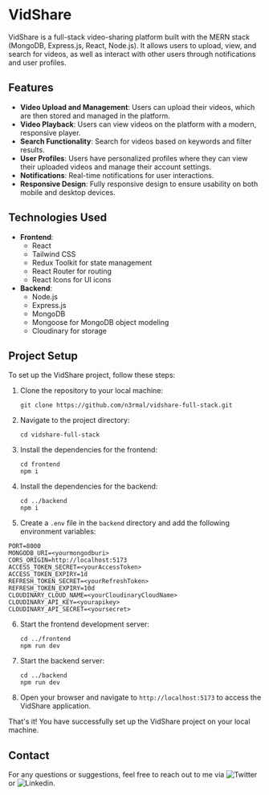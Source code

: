 
# VidShare

VidShare is a full-stack video-sharing platform built with the MERN stack (MongoDB, Express.js, React, Node.js). It allows users to upload, view, and search for videos, as well as interact with other users through notifications and user profiles.

## Features

-   **Video Upload and Management**: Users can upload their videos, which are then stored and managed in the platform.
-   **Video Playback**: Users can view videos on the platform with a modern, responsive player.
-   **Search Functionality**: Search for videos based on keywords and filter results.
-   **User Profiles**: Users have personalized profiles where they can view their uploaded videos and manage their account settings.
-   **Notifications**: Real-time notifications for user interactions.
-   **Responsive Design**: Fully responsive design to ensure usability on both mobile and desktop devices.

## Technologies Used

-   **Frontend**:
    -   React
    -   Tailwind CSS
    -   Redux Toolkit for state management
    -   React Router for routing
    -   React Icons for UI icons
-   **Backend**:
    -   Node.js
    -   Express.js
    -   MongoDB
    -   Mongoose for MongoDB object modeling
    -   Cloudinary for storage


## Project Setup

To set up the VidShare project, follow these steps:

1. Clone the repository to your local machine:
    ```
    git clone https://github.com/n3rmal/vidshare-full-stack.git
    ```

2. Navigate to the project directory:
    ```
    cd vidshare-full-stack
    ```

3. Install the dependencies for the frontend:
    ```
    cd frontend
    npm i
    ```

4. Install the dependencies for the backend:
    ```
    cd ../backend
    npm i
    ```

5. Create a `.env` file in the `backend` directory and add the following environment variables:

```
PORT=8000
MONGODB_URI=<yourmongodburi>
CORS_ORIGIN=http://localhost:5173
ACCESS_TOKEN_SECRET=<yourAccessToken>
ACCESS_TOKEN_EXPIRY=1d
REFRESH_TOKEN_SECRET=<yourRefreshToken>
REFRESH_TOKEN_EXPIRY=10d
CLOUDINARY_CLOUD_NAME=<yourCloudinaryCloudName>
CLOUDINARY_API_KEY=<yourapikey>
CLOUDINARY_API_SECRET=<yoursecret>
```

6. Start the frontend development server:
    ```
    cd ../frontend
    npm run dev
    ```

7. Start the backend server:
    ```
    cd ../backend
    npm run dev
    ```

8. Open your browser and navigate to `http://localhost:5173` to access the VidShare application.

That's it! You have successfully set up the VidShare project on your local machine.


## Contact

For any questions or suggestions, feel free to reach out to me via ![Twitter](https://x.com/n3rma121) or ![Linkedin](https://linkedin.com/in/n3rma121).

